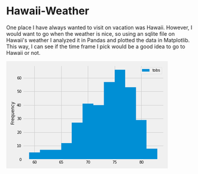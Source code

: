 # Hawaii-Weather
One place I have always wanted to visit on vacation was Hawaii. However, I would want to go when the weather is nice, so using an sqlite file on Hawaii's weather I analyzed it in Pandas and plotted the data in Matplotlib.
This way, I can see if the time frame I pick would be a good idea to go to Hawaii or not.

![Alt Text](Images/station-histogram.png)
